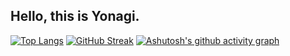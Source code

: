 ## Hello, this is Yonagi.
[![Top Langs](https://github-readme-stats.vercel.app/api/top-langs/?username=Yonagi04&layout=compact)](https://github.com/anuraghazra/github-readme-stats)
[![GitHub Streak](https://streak-stats.demolab.com/?user=Yonagi04)](https://git.io/streak-stats)
[![Ashutosh's github activity graph](https://github-readme-activity-graph.vercel.app/graph?username=Yonagi04&theme=xcode)](https://github.com/ashutosh00710/github-readme-activity-graph)

